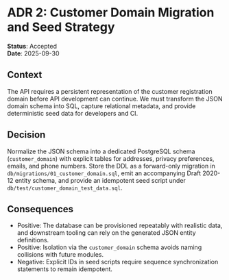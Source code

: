 # ADR 2: Customer Domain Migration and Seed Strategy

**Status**: Accepted  
**Date**: 2025-09-30

## Context
The API requires a persistent representation of the customer registration domain before API development can continue. We must transform the JSON domain schema into SQL, capture relational metadata, and provide deterministic seed data for developers and CI.

## Decision
Normalize the JSON schema into a dedicated PostgreSQL schema (`customer_domain`) with explicit tables for addresses, privacy preferences, emails, and phone numbers. Store the DDL as a forward-only migration in `db/migrations/01_customer_domain.sql`, emit an accompanying Draft 2020-12 entity schema, and provide an idempotent seed script under `db/test/customer_domain_test_data.sql`.

## Consequences
- Positive: The database can be provisioned repeatably with realistic data, and downstream tooling can rely on the generated JSON entity definitions.
- Positive: Isolation via the `customer_domain` schema avoids naming collisions with future modules.
- Negative: Explicit IDs in seed scripts require sequence synchronization statements to remain idempotent.
